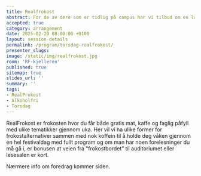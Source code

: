 ```yaml
---
title: Realfrokost
abstract: For de av dere som er tidlig på campus har vi tilbud om en lavterskel frokost
accepted: true
category: arrangement
date: 2025-02-20 08:00:00 +0100
layout: session-details
permalink: /program/torsdag-realfrokost/
presenter_slugs:
image: /static/img/realfrokost.jpg
room: 'RF-kjelleren'
published: true
sitemap: true
slides_url: ''
summary: ''
tags:
- RealFrokost
- Alkoholfri
- Torsdag
---
```


RealFrokost er frokosten hvor du får både gratis mat, kaffe og faglig påfyll med ulike tematikker gjennom uka. Her vil vi ha ulike former for frokostalternativer sammen med nok koffein til å holde deg våken gjennom en hel festivaldag med fullt program og om man har noen forelesninger du må gå i, er bonusen at veien fra “frokostbordet” til auditoriumet eller lesesalen er kort.

Nærmere info om foredrag kommer siden.
